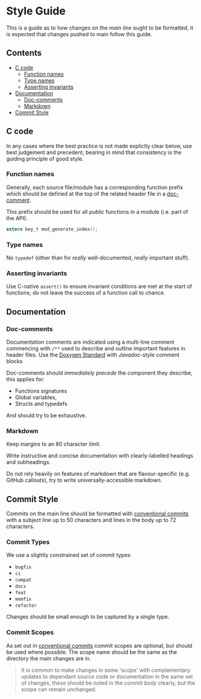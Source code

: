 # Style Guide

This is a guide as to how changes on the *main line* ought to be formatted,
it is expected that changes pushed to main follow this guide.

## Contents
- [C code](#c-code)
    - [Function names](#function-names)
    - [Type names](#type-names)
    - [Asserting invariants](#asserting-invariants)
- [Documentation](#documentation)
    - [Doc-comments](#doc-comments)
    - [Markdown](#markdown)
- [Commit Style](#commit-style)

## C code

In any cases where the best practice is not made explictly clear below, use
best judgement and precedent, bearing in mind that consistency is the guiding
principle of good style.

### Function names

Generally, each source file/module has a corresponding function prefix which
should be defined at the top of the related header file in a
[doc-comment](#doc-comment).

This prefix should be used for all *public* functions in a module (i.e. part
of the API).

```c
extern key_t mod_generate_index();
```

### Type names

No `typedef` (other than for *really* well-documented, *really* important
stuff).

### Asserting invariants

Use C-native `assert()` to ensure invariant conditions are met at the start of
functions; do not leave the success of a function call to chance.

## Documentation

### Doc-comments

Documentation comments are indicated using a multi-line comment commencing
with `/**` used to describe and outline important features in header files.
Use the [Doxygen Standard](https://www.doxygen.nl/manual/docblocks.html) with *Javadoc*-style comment blocks

Doc-comments should *immediately precede* the component they describe, this applies for:

- Functions signatures
- Global variables, 
- Structs and typedefs

And should try to be exhaustive.

### Markdown

Keep margins to an 80 character limit.

Write instructive and concise documentation with clearly-labelled headings and
subheadings.

Do not rely heavily on features of markdown that are flavour-specific (e.g.
GitHub callouts), try to write universally-accessible markdown.

## Commit Style

Commits on the main line should be formatted with
[conventional commits](conventional-commits.org/) with a subject line up to 50
characters and lines in the body up to 72 characters.

### Commit Types

We use a slightly constrained set of commit types:

- `bugfix`
- `ci`
- `compat`
- `docs`
- `feat`
- `memfix`
- `refactor`

Changes should be small enough to be captured by a single type.

### Commit Scopes

As set out in [conventional commits](conventional-commits.org/) commit scopes
are optional, but should be used where possible. The scope name should be the
same as the directory the main changes are in.

> It is common to make changes in some 'scope' with complementary updates to
> dependant source code or documentation in the same set of changes, these
> should be noted in the commit *body* clearly, but the scope can remain
> unchanged.
